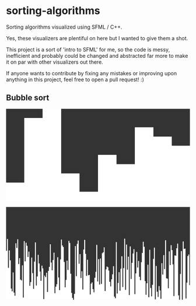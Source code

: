 # sorting-algorithms
Sorting algorithms visualized using SFML / C++.

Yes, these visualizers are plentiful on here but I wanted to give them a shot.

This project is a sort of 'intro to SFML' for me, so the code is messy, inefficient and probably could be changed and abstracted far more to make it on par with other visualizers out there.

If anyone wants to contribute by fixing any mistakes or improving upon anything in this project, feel free to open a pull request! :)

## Bubble sort
![Slow Bubble Sort](https://raw.githubusercontent.com/limepixl/sorting-algorithms/master/gifs/slow-bubblesort.gif)


![Bubble Sort](https://raw.githubusercontent.com/limepixl/sorting-algorithms/master/gifs/bubblesort.gif)
